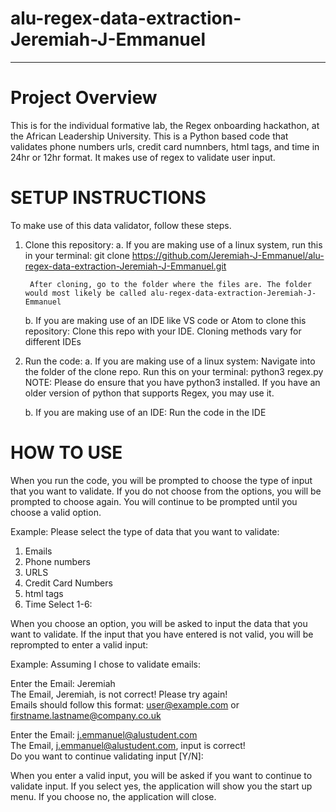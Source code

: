 # alu-regex-data-extraction-Jeremiah-J-Emmanuel
------------------------------------------------------------------------------------------------
# Project Overview
This is for the individual formative lab, the Regex onboarding hackathon, at the African Leadership University.
This is a Python based code that validates phone numbers urls, credit card numnbers, html tags, and time in 24hr or 12hr format. It makes use of regex to validate user input.

# SETUP INSTRUCTIONS
To make use of this data validator, follow these steps.

1. Clone this repository:
    a. If you are making use of a linux system, run this in your terminal:
        git clone https://github.com/Jeremiah-J-Emmanuel/alu-regex-data-extraction-Jeremiah-J-Emmanuel.git

        After cloning, go to the folder where the files are. The folder would most likely be called alu-regex-data-extraction-Jeremiah-J-Emmanuel
    b. If you are making use of an IDE like VS code or Atom to clone this repository:
        Clone this repo with your IDE. Cloning methods vary for different IDEs

2. Run the code:
    a. If you are making use of a linux system:
        Navigate into the folder of the clone repo. 
        Run this on your terminal: python3 regex.py
        NOTE: Please do ensure that you have python3 installed.
        If you have an older version of python that supports Regex, you may use it.
    
    b. If you are making use of an IDE:
        Run the code in the IDE

# HOW TO USE
When you run the code, you will be prompted to choose the type of input that you want to validate. If you do not choose from the options, you will be prompted to choose again. You will continue to be prompted until you choose a valid option. 

Example:
Please select the type of data that you want to validate:
1. Emails
2. Phone numbers
3. URLS
4. Credit Card Numbers
5. html tags
6. Time
Select 1-6: 

When you choose an option, you will be asked to input the data that you want to validate. If the input that you have entered is not valid, you will be reprompted to enter a valid input:

Example:
Assuming I chose to validate emails:

Enter the Email: Jeremiah<br>
The Email, Jeremiah, is not correct! Please try again!<br>
Emails should follow this format: user@example.com or firstname.lastname@company.co.uk<br>

Enter the Email: j.emmanuel@alustudent.com<br>
The Email, j.emmanuel@alustudent.com, input is correct!<br>
Do you want to continue validating input [Y/N]: <br>


When you enter a valid input, you will be asked if you want to continue to validate input.
If you select yes, the application will show you the start up menu. If you choose no, the application will close.
